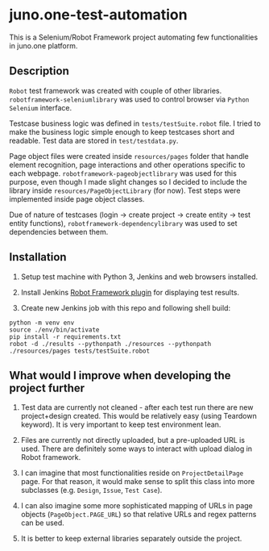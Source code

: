 # juno.one-test-automation

This is a Selenium/Robot Framework project automating few functionalities in juno.one platform.

## Description

`Robot` test framework was created with couple of other libraries. `robotframework-seleniumlibrary` was used to control browser via `Python Selenium` interface.

Testcase business logic was defined in `tests/testSuite.robot` file. I tried to make the business logic simple enough to keep testcases short and readable. Test data are stored in `test/testdata.py`.  

Page object files were created inside `resources/pages` folder that handle element recognition, page interactions and other operations specific to each webpage. `robotframework-pageobjectlibrary` was used for this purpose, even though I made slight changes so I decided to include the library inside `resources/PageObjectLibrary` (for now). Test steps were implemented inside page object classes.  

Due of nature of testcases (login -> create project -> create entity -> test entity functions), `robotframework-dependencylibrary` was used to set dependencies between them.  

## Installation

1. Setup test machine with Python 3, Jenkins and web browsers installed.

1. Install Jenkins [Robot Framework plugin](https://plugins.jenkins.io/robot/) for displaying test results.

2. Create new Jenkins job with this repo and following shell build:

```
python -m venv env
source ./env/bin/activate
pip install -r requirements.txt
robot -d ./results --pythonpath ./resources --pythonpath ./resources/pages tests/testSuite.robot
```

## What would I improve when developing the project further

1. Test data are currently not cleaned - after each test run there are new project+design created. This would be  relatively easy (using Teardown keyword). It is very important to keep test environment lean.

2. Files are currently not directly uploaded, but a pre-uploaded URL is used. There are definitely some ways to interact with upload dialog in Robot framework.  

3. I can imagine that most functionalities reside on `ProjectDetailPage` page. For that reason, it would make sense to split this class into more subclasses (e.g. `Design`, `Issue`, `Test Case`).

4. I can also imagine some more sophisticated mapping of URLs in page objects (`PageObject.PAGE_URL`) so that relative URLs and regex patterns can be used.

5. It is better to keep external libraries separately outside the project.
